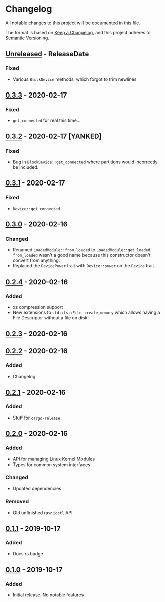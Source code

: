 # Changelog

All notable changes to this project will be documented in this file.

The format is based on [Keep a Changelog](https://keepachangelog.com/en/1.1.0/),
and this project adheres to [Semantic Versioning](https://semver.org/spec/v2.0.0.html).

<!-- next-header -->

## [Unreleased] - ReleaseDate

### Fixed

- Various `BlockDevice` methods, which forgot to trim newlines

## [0.3.3] - 2020-02-17

### Fixed

- `get_connected` for real this time...

## [0.3.2] - 2020-02-17 [YANKED]

### Fixed

- Bug in `BlockDevice::get_connected` where partitions would incorrectly
  be included.

## [0.3.1] - 2020-02-17

### Fixed

- `Device::get_connected`

## [0.3.0] - 2020-02-16

### Changed

- Renamed `LoadedModule::from_loaded` to `LoadedModule::get_loaded`
  `from_loaded` wasn't a good name because this constructor doesn't
  convert from anything.
- Replaced the `DevicePower` trait with `Device::power` on the `Device` trait.

## [0.2.4] - 2020-02-16

### Added

- xz compression support
- New extensions to `std::fs::File`,
  `create_memory` which allows having a File Descriptor without a file on disk!

## [0.2.3] - 2020-02-16

## [0.2.2] - 2020-02-16

### Added

- Changelog

## [0.2.1] - 2020-02-16

### Added

- Stuff for `cargo-release`

## [0.2.0] - 2020-02-16

### Added

- API for managing Linux Kernel Modules
- Types for common system interfaces

### Changed

- Updated dependencies

### Removed

- Old unfinished raw `ioctl` API

## [0.1.1] - 2019-10-17

### Added

- Docs.rs badge

## [0.1.0] - 2019-10-17

### Added

- Initial release. No notable features

<!-- next-url -->
[Unreleased]: https://github.com/DianaNites/linapi/compare/v0.3.3...HEAD
[0.3.3]: https://github.com/DianaNites/linapi/compare/v0.3.2...v0.3.3
[0.3.2]: https://github.com/DianaNites/linapi/compare/v0.3.1...v0.3.2
[0.3.1]: https://github.com/DianaNites/linapi/compare/v0.3.0...v0.3.1
[0.3.0]: https://github.com/DianaNites/linapi/compare/v0.2.4...v0.3.0
[0.2.4]: https://github.com/DianaNites/linapi/compare/v0.2.3...v0.2.4
[0.2.3]: https://github.com/DianaNites/linapi/compare/v0.2.2...v0.2.3
[0.2.2]: https://github.com/DianaNites/linapi/compare/v0.2.1...v0.2.2
[0.2.1]: https://github.com/DianaNites/linapi/compare/v0.2.0...v0.2.1
[0.2.0]: https://github.com/DianaNites/linapi/compare/v0.1.1...v0.2.0
[0.1.1]: https://github.com/DianaNites/linapi/compare/v0.1.0...v0.1.1
[0.1.0]: https://github.com/DianaNites/linapi/releases/tag/v0.1.0

